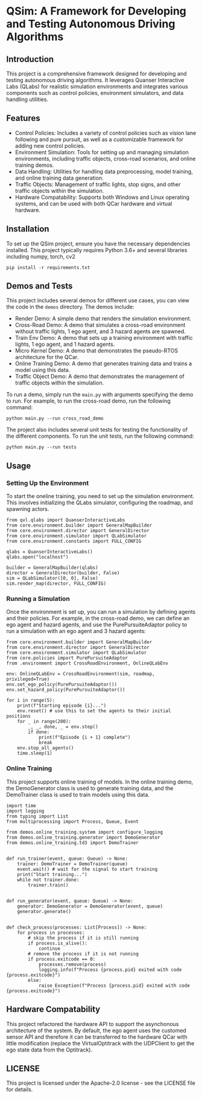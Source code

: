 # QSim: A Framework for Developing and Testing Autonomous Driving Algorithms
## Introduction
This project is a comprehensive framework designed for developing and testing autonomous driving algorithms. It leverages Quanser Interactive Labs (QLabs) for realistic simulation environments and integrates various components such as control policies, environment simulators, and data handling utilities.
## Features
- Control Policies: Includes a variety of control policies such as vision lane following and pure pursuit, as well as a customizable framework for adding new control policies.
- Environment Simulation: Tools for setting up and managing simulation environments, including traffic objects, cross-road scenarios, and online training demos.
- Data Handling: Utilities for handling data preprocessing, model training, and online training data generation.
- Traffic Objects: Management of traffic lights, stop signs, and other traffic objects within the simulation.
- Hardware Compatability: Supports both Windows and Linux operating systems, and can be used with both QCar hardware and virtual hardware.
## Installation
To set up the QSim project, ensure you have the necessary dependencies installed. This project typically requires Python 3.6+ and several libraries including numpy, torch, cv2
```
pip install -r requirements.txt
```
## Demos and Tests
This project includes several demos for different use cases, you can view the code in the `demos` directory. The demos include:
- Render Demo: A simple demo that renders the simulation environment.
- Cross-Road Demo: A demo that simulates a cross-road environment without traffic lights, 1 ego agent, and 3 hazard agents are spawned.
- Train Env Demo: A demo that sets up a training environment with traffic lights, 1 ego agent, and 1 hazard agents.
- Micro Kernel Demo: A demo that demonstrates the pseudo-RTOS architecture for the QCar.
- Online Training Demo: A demo that generates training data and trains a model using this data.
- Traffic Object Demo: A demo that demonstrates the management of traffic objects within the simulation.<br>

To run a demo, simply run the `main.py` with arguments specifying the demo to run. For example, to run the cross-road demo, run the following command:
```
python main.py --run cross_road_demo
```
The project also includes several unit tests for testing the functionality of the different components. To run the unit tests, run the following command:
```
python main.py --run tests
```
## Usage
### Setting Up the Environment
To start the oneline training, you need to set up the simulation environment. This involves initializing the QLabs simulator, configuring the roadmap, and spawning actors.
```
from qvl.qlabs import QuanserInteractiveLabs
from core.environment.builder import GeneralMapBuilder
from core.environment.director import GeneralDirector
from core.environment.simulator import QLabSimulator
from core.environment.constants import FULL_CONFIG

qlabs = QuanserInteractiveLabs()
qlabs.open("localhost")

builder = GeneralMapBuilder(qlabs)
director = GeneralDirector(builder, False)
sim = QLabSimulator([0, 0], False)
sim.render_map(director, FULL_CONFIG)
```
### Running a Simulation
Once the environment is set up, you can run a simulation by defining agents and their policies. For example, in the cross-road demo, we can define an ego agent and hazard agents, and use the PurePursuiteAdaptor policy to run a simulation with an ego agent and 3 hazard agents:
```
from core.environment.builder import GeneralMapBuilder
from core.environment.director import GeneralDirector
from core.environment.simulator import QLabSimulator
from core.policies import PurePursuiteAdaptor
from .environment import CrossRoadEnvironment, OnlineQLabEnv

env: OnlineQLabEnv = CrossRoadEnvironment(sim, roadmap, privileged=True)
env.set_ego_policy(PurePursuiteAdaptor())
env.set_hazard_policy(PurePursuiteAdaptor())

for i in range(5):
    print(f"Starting episode {i}...")
    env.reset() # use this to set the agents to their initial positions
    for _ in range(200):
        _, _, done, _ = env.step()
        if done:
            print(f"Episode {i + 1} complete")
            break
    env.stop_all_agents()
    time.sleep(1)
```
### Online Training
This project supports online training of models. In the online training demo, the DemoGenerator class is used to generate training data, and the DemoTrainer class is used to train models using this data.
```
import time
import logging
from typing import List
from multiprocessing import Process, Queue, Event

from demos.online_training.system import configure_logging
from demos.online_training.generator import DemoGenerator
from demos.online_training.td3 import DemoTrainer


def run_trainer(event, queue: Queue) -> None:
    trainer: DemoTrainer = DemoTrainer(queue)
    event.wait() # wait for the signal to start training
    print("Start training...")
    while not trainer.done:
        trainer.train()


def run_generator(event, queue: Queue) -> None:
    generator: DemoGenerator = DemoGenerator(event, queue)
    generator.generate()


def check_process(processes: List[Process]) -> None:
    for process in processes:
        # skip the process if it is still running
        if process.is_alive():
            continue
        # remove the process if it is not running
        if process.exitcode == 0:
            processes.remove(process)
            logging.info(f"Process {process.pid} exited with code {process.exitcode}")
        else:
            raise Exception(f"Process {process.pid} exited with code {process.exitcode}")
```
## Hardware Compatability
This project refactored the hardware API to support the asynchonous architecture of the system. By default, the ego agent uses the customed sensor API and therefore it can be transferred to the hardware QCar with little modification (replace the VirtualOptitrack with the UDPClient to get the ego state data from the Optitrack).
## LICENSE
This project is licensed under the Apache-2.0 license - see the LICENSE file for details.
